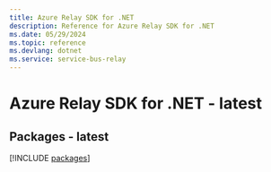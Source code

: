 ```yaml
---
title: Azure Relay SDK for .NET
description: Reference for Azure Relay SDK for .NET
ms.date: 05/29/2024
ms.topic: reference
ms.devlang: dotnet
ms.service: service-bus-relay
---
```

# Azure Relay SDK for .NET - latest
## Packages - latest
[!INCLUDE [packages](relay-index.md)]